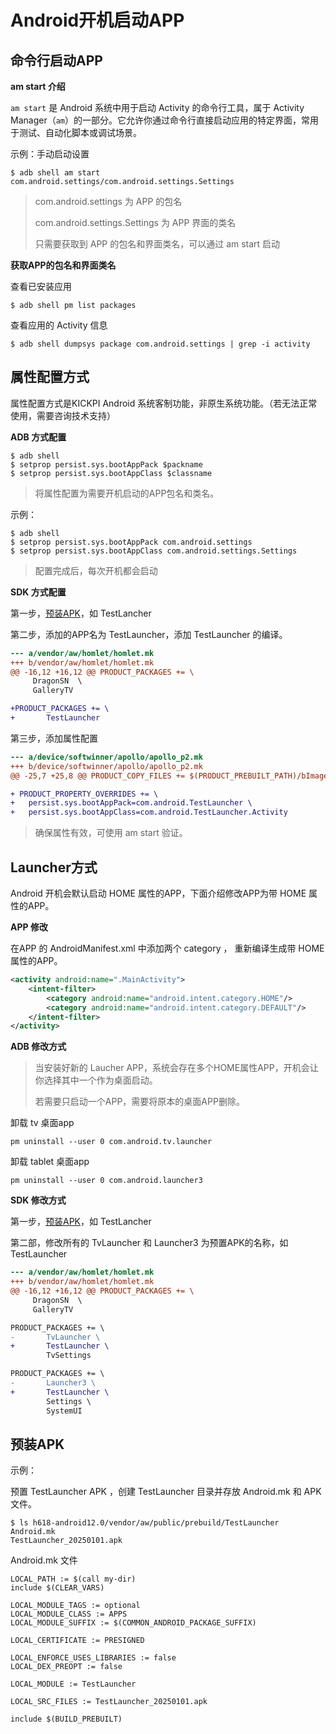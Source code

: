# Android开机启动APP

## 命令行启动APP

**am start 介绍**

`am start` 是 Android 系统中用于启动 Activity 的命令行工具，属于 Activity Manager（`am`）的一部分。它允许你通过命令行直接启动应用的特定界面，常用于测试、自动化脚本或调试场景。

示例：手动启动设置

```
$ adb shell am start com.android.settings/com.android.settings.Settings
```

> com.android.settings 为 APP 的包名
>
> com.android.settings.Settings 为 APP 界面的类名
>
> 只需要获取到 APP 的包名和界面类名，可以通过 am start 启动



**获取APP的包名和界面类名**

查看已安装应用

  ```
$ adb shell pm list packages
  ```

查看应用的 Activity 信息

```
$ adb shell dumpsys package com.android.settings | grep -i activity
```



## 属性配置方式

属性配置方式是KICKPI Android 系统客制功能，非原生系统功能。（若无法正常使用，需要咨询技术支持）



**ADB 方式配置**

```
$ adb shell
$ setprop persist.sys.bootAppPack $packname
$ setprop persist.sys.bootAppClass $classname
```

> 将属性配置为需要开机启动的APP包名和类名。

示例：

```
$ adb shell
$ setprop persist.sys.bootAppPack com.android.settings
$ setprop persist.sys.bootAppClass com.android.settings.Settings
```

> 配置完成后，每次开机都会启动



**SDK 方式配置**

第一步，[预装APK](#pre_installed_app)，如 TestLancher

第二步，添加的APP名为 TestLauncher，添加 TestLauncher 的编译。

```diff
--- a/vendor/aw/homlet/homlet.mk
+++ b/vendor/aw/homlet/homlet.mk
@@ -16,12 +16,12 @@ PRODUCT_PACKAGES += \
     DragonSN  \
     GalleryTV

+PRODUCT_PACKAGES += \
+		TestLauncher
```

第三步，添加属性配置

```diff
--- a/device/softwinner/apollo/apollo_p2.mk
+++ b/device/softwinner/apollo/apollo_p2.mk
@@ -25,7 +25,8 @@ PRODUCT_COPY_FILES += $(PRODUCT_PREBUILT_PATH)/bImage:kernel

+ PRODUCT_PROPERTY_OVERRIDES += \
+	persist.sys.bootAppPack=com.android.TestLauncher \
+	persist.sys.bootAppClass=com.android.TestLauncher.Activity

```

> 确保属性有效，可使用 am start 验证。



## **Launcher方式**

Android 开机会默认启动 HOME 属性的APP，下面介绍修改APP为带 HOME 属性的APP。

**APP 修改**

在APP 的 AndroidManifest.xml 中添加两个 category ， 重新编译生成带 HOME 属性的APP。

```xml
<activity android:name=".MainActivity">
    <intent-filter>
		<category android:name="android.intent.category.HOME"/>
		<category android:name="android.intent.category.DEFAULT"/>
	</intent-filter>
</activity>
```



**ADB 修改方式**

> 当安装好新的 Laucher APP，系统会存在多个HOME属性APP，开机会让你选择其中一个作为桌面启动。
>
> 若需要只启动一个APP，需要将原本的桌面APP删除。

卸载 tv 桌面app

``` 
pm uninstall --user 0 com.android.tv.launcher
```

卸载 tablet 桌面app

```
pm uninstall --user 0 com.android.launcher3
```



**SDK 修改方式**

第一步，[预装APK](#pre_installed_app)，如 TestLancher

第二部，修改所有的 TvLauncher 和 Launcher3 为预置APK的名称，如 TestLauncher

```diff
--- a/vendor/aw/homlet/homlet.mk
+++ b/vendor/aw/homlet/homlet.mk
@@ -16,12 +16,12 @@ PRODUCT_PACKAGES += \
     DragonSN  \
     GalleryTV

PRODUCT_PACKAGES += \
-     	TvLauncher \
+		TestLauncher \
		TvSettings

PRODUCT_PACKAGES += \
-      	Launcher3 \
+		TestLauncher \
        Settings \
        SystemUI
```





## 预装APK<a id="pre_installed_app"> </a>

示例：

预置 TestLauncher APK ，创建 TestLauncher 目录并存放 Android.mk 和 APK 文件。

```
$ ls h618-android12.0/vendor/aw/public/prebuild/TestLauncher 
Android.mk
TestLauncher_20250101.apk
```

Android.mk 文件

```
LOCAL_PATH := $(call my-dir)
include $(CLEAR_VARS)

LOCAL_MODULE_TAGS := optional
LOCAL_MODULE_CLASS := APPS
LOCAL_MODULE_SUFFIX := $(COMMON_ANDROID_PACKAGE_SUFFIX)

LOCAL_CERTIFICATE := PRESIGNED

LOCAL_ENFORCE_USES_LIBRARIES := false
LOCAL_DEX_PREOPT := false

LOCAL_MODULE := TestLauncher

LOCAL_SRC_FILES := TestLauncher_20250101.apk

include $(BUILD_PREBUILT)
```

